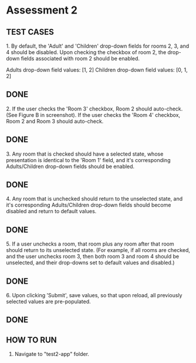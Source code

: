 <h1>Assessment 2</h1>

<h2>TEST CASES</h2>
1. By default, the 'Adult' and 'Children' drop-down fields for rooms 2, 3, and 4 should be disabled.  Upon checking the checkbox of room 2, the drop-down fields associated with room 2 should be enabled.  

Adults drop-down field values: [1, 2]
Children drop-down field values: [0, 1, 2]

<h2>DONE</h2>
2. If the user checks the 'Room 3' checkbox, Room 2 should auto-check. (See Figure B in screenshot). If the user checks the 'Room 4' checkbox, Room 2 and Room 3 should auto-check.
<h2>DONE</h2>
3. Any room that is checked should have a selected state, whose presentation is identical to the 'Room 1' field, and it's corresponding Adults/Children drop-down fields should be enabled.
<h2>DONE</h2>
4. Any room that is unchecked should return to the unselected state, and it's corresponding Adults/Children drop-down fields should become disabled and return to default values.
<h2>DONE</h2>
5. If a user unchecks a room, that room plus any room after that room should return to its unselected state.  (For example, if all rooms are checked, and the user unchecks room 3, then both room 3 and room 4 should be unselected, and their drop-downs set to default values and disabled.)
<h2>DONE</h2>
6. Upon clicking 'Submit', save values, so that upon reload, all previously selected values are pre-populated.
<h2>DONE</h2>


<h2>HOW TO RUN</h2>

1. Navigate to "test2-app" folder. 